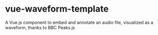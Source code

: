 # vue-waveform-template
A Vue.js component to embed and annotate an audio file, visualized as a waveform, thanks to BBC Peaks.js
